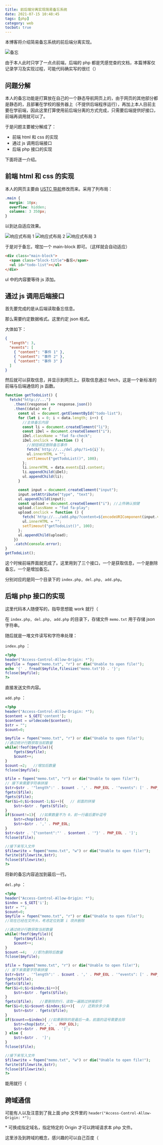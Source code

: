```yaml
---
title: 前后端分离实现简易备忘系统
date: 2021-07-15 10:48:45
tags: [php]
category: web
tocbot: true
---
```


本博客将介绍简易备忘系统的前后端分离实现。

![备忘](./first-php/he2h6k.png)

由于本人此时只学了一点点前端，后端的 php 都是凭感觉查的文档，本篇博客仅记录学习及实现过程，可能代码确实写的很烂（）

## 问题分解

本人的备忘功能是打算放在自己的一个静态导航网页上的，由于网页的其他部分都是静态的，且部署在学校的服务器上（不提供后端程序运行），再加上本人目前主要在学前端，因此这里打算使用前后端分离的方式完成，只需要后端提供好接口，前端再调用就可以了。

于是问题主要被分解成了：

- 前端 html 和 css 的实现
- 通过 js 调用后端接口
- 后端 php 接口的实现

下面将逐一介绍。

<!-- more -->

## 前端 html 和 css 的实现

本人的网页主要由 [USTC 导航](https://ustc.life/)修改而来。采用了列布局：

```css
.main {
  margin: 10px;
  overflow: hidden;
  columns: 3 350px;
}
```

以到达自适应效果。

![响应式布局 1](./first-php/iakizk.png)
![响应式布局 2](./first-php/iakldy.png)
![响应式布局 3](./first-php/iakhwa.png)

于是对于备忘，增加一个 main-block 即可。（这样就会自动适应）

```html
<div class="main-block">
  <span class="block-title">备忘</span>
  <ul id="todo-list"></ul>
</div>
```

ul 中的内容要等待 js 添加。

## 通过 js 调用后端接口

首先要完成的是从后端读取备忘信息。

那么需要约定数据格式。这里约定 json 格式。

大体如下：

```json
{
  "length": 3,
  "events": [
    { "content": "事件 1" },
    { "content": "事件 2" },
    { "content": "事件 3" }
  ]
}
```

然后就可以获取信息，并显示到网页上。获取信息通过 fetch，这是一个新标准的前端与后端通信的 js 函数。

```javascript
function getTodoList() {
  fetch("http://...")
    .then((response) => response.json())
    .then((data) => {
      const ul = document.getElementById("todo-list");
      for (let i = 0; i < data.length; i++) {
        //主体备忘内容
        const li = document.createElement("li");
        const iDel = document.createElement("i");
        iDel.className = "fad fa-check";
        iDel.onclick = function () {
          //按钮绑定删除备忘事件
          fetch(`http://.../del.php/?i=${i}`);
          ul.innerHTML = "";
          setTimeout("getTodoList()", 100);
        };
        li.innerHTML = data.events[i].content;
        li.appendChild(iDel);
        ul.appendChild(li);
      }

      const input = document.createElement("input");
      input.setAttribute("type", "text");
      ul.appendChild(input);
      const upload = document.createElement("i"); //上传确认按键
      upload.className = "fad fa-play";
      upload.onclick = function () {
        fetch(`http://.../add.php/?content=${encodeURIComponent(input.value)}`);
        ul.innerHTML = "";
        setTimeout("getTodoList()", 100);
      };
      ul.appendChild(upload);
    })
    .catch(console.error);
}
getTodoList();
```

这个时候前端界面就完成了。这里用到了三个接口，一个是获取信息，一个是删除备忘，一个是增加备忘。

分别对应的是同一个目录下的 `index.php, del.php, add.php`。

## 后端 php 接口的实现

这里代码本人随便写的，指导思想能 work 就行（

在 `index.php, del.php, add.php` 的目录下，存储文件 `memo.txt` 用于存储 json 字符串。

随后就是一堆文件读写和字符串处理：

`index.php` ：

```php
<?php
header("Access-Control-Allow-Origin: *");
$myfile = fopen("memo.txt", "r") or die("Unable to open file!");
echo '{' . fread($myfile,filesize("memo.txt")) . '}';
fclose($myfile);
?>
```

直接发送文件内容。

`add.php` ：

```php
<?php
header("Access-Control-Allow-Origin: *");
$content = $_GET['content'];
$content = urldecode($content);
$str = "";
$count=0;

$myfile = fopen("memo.txt", "r") or die("Unable to open file!");
//通过统计行数获取当前数量
while(!feof($myfile)){
    fgets($myfile);
    $count++;
}
$count-=2;   //增加后数量
fclose($myfile);

$file = fopen("memo.txt", "r") or die("Unable to open file!");
// 接下来需要字符串拼接
$str=$str . '"length":' . $count . ',' . PHP_EOL . '"events": [' . PHP_EOL;
fgets($file);
fgets($file);
for($i=0;$i<$count-1;$i++){   // 前面的拼接
    $str=$str . fgets($file);
}
if($count!=1){	//如果数量不为 0，前一行最后要补逗号
    $str=chop($str);
    $str=$str . ',' . PHP_EOL;
}
$str=$str . '{"content":"' . $content . '"}' . PHP_EOL . ']';
fclose($file);

//接下来写入文件
$filewrite = fopen("memo.txt", "w") or die("Unable to open file!");
fwrite($filewrite,$str);
fclose($filewrite);
?>
```

将新的备忘内容追加到最后一行。

`del.php` ：

```php
<?php
header("Access-Control-Allow-Origin: *");
$index = $_GET['i'];
$str = "";
$count=0;
$myfile = fopen("memo.txt", "r") or die("Unable to open file!");
//现在已经在文件头，考虑定位到第 i 项并删除

//通过统计行数获取当前数量
while(!feof($myfile)){
    fgets($myfile);
    $count++;
}
$count-=4;   //即为删除后数量
fclose($myfile);

$file = fopen("memo.txt", "r") or die("Unable to open file!");
// 接下来需要字符串拼接
$str=$str . '"length":' . $count . ',' . PHP_EOL . '"events": [' . PHP_EOL;
fgets($file);
fgets($file);
for($i=0;$i<$index;$i++){
    $str=$str . fgets($file);
}
fgets($file);	//要删除的行，读取一遍跳过拼接即可
for($i=0;$i<$count-$index;$i++){   // 还剩余多少条
    $str=$str . fgets($file);
}
if($count==$index){	//如果删除的是最后一条，前面的逗号需要去除
    $str=chop($str,',' . PHP_EOL);
    $str=$str . PHP_EOL . ']';
} else {
    $str=$str .  ']';
}
fclose($file);

//接下来写入文件
$filewrite = fopen("memo.txt", "w") or die("Unable to open file!");
fwrite($filewrite,$str);
fclose($filewrite);
?>
```

能用就行（

## 跨域通信

可能有人以及注意到了我上面 php 文件里的 `header("Access-Control-Allow-Origin: *");`

\* 可换成指定域名，指定特定的 Origin 才可以跨域请求本 php 文件。

这里涉及到跨域的概念，感兴趣的可以自己百度（
